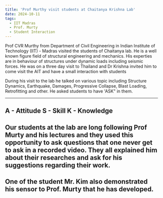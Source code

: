 ```yaml
---
title: 'Prof Murthy visit students at Chaitanya Krishna Lab'
date: 2024-10-11
tags:
  - IIT Madras
  - Prof. Murty
  - Student Interaction
---
```


Prof CVR Murthy from Department of Civil Engineering in Indian Institute of Technology (IIT) - Madras visited the students of Chaitanya lab. He is a well known figure field of structural engineering and mechanics. His experties are in behaviour of structures under dynamic loads including seismic forces. He was on a three day visit to Thailand and Dr Krishna invited him to come visit the AIT and have a small interaction with students

During his visit to the lab he talked on various topic including Structure Dynamics, Earthquake, Damages, Progressive Collapse, Blast Loading, Retrofitting and other. He asked students to have 'ASK" in them.

---
A - Attitude
S - Skill
K - Knowledge
---
Our students at the lab are long following Prof Murty and his lectures and they used this opportunity to ask questions that one never get to ask in a recorded video. They all explained him about their researches and ask for his suggestions regarding their work.
---
One of the student Mr. Kim also demonstrated his sensor to Prof. Murty that he has developed. 
------
